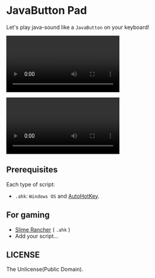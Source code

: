 # JavaButton Pad

Let's play java-sound like a `JavaButton` on your keyboard!

![Demo 1](./demos/SlimeRancher_java-sound1_libx264_crf30.mp4)

![Demo 2](./demos/SlimeRancher_java-sound2_libx264_crf30.mp4)

## Prerequisites

Each type of script:

* `.ahk`: `Windows OS` and [AutoHotKey].

## For gaming

* [Slime Rancher](./pad-slimerancher.ahk) ( `.ahk` )
* Add your script...

## LICENSE

The Unlicense(Public Domain).

[AutoHotkey]: https://www.autohotkey.com/ "AutoHotkey"
